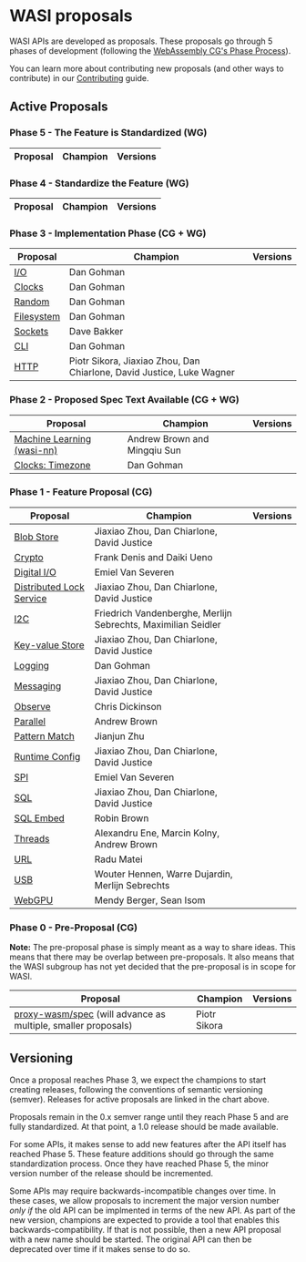 # WASI proposals

WASI APIs are developed as proposals. These proposals go through 5 phases of development (following the [WebAssembly CG's Phase Process]).

You can learn more about contributing new proposals (and other ways to contribute) in our [Contributing] guide.

[WebAssembly CG's Phase Process]: https://github.com/WebAssembly/meetings/blob/main/process/phases.md
[Contributing]: https://github.com/WebAssembly/WASI/blob/main/Contributing.md

## Active Proposals

### Phase 5 - The Feature is Standardized (WG)

| Proposal                                                                       | Champion                               | Versions |
| ------------------------------------------------------------------------------ | -------------------------------------- | -------- |

### Phase 4 - Standardize the Feature (WG)

| Proposal                                                                       | Champion                               | Versions |
| ------------------------------------------------------------------------------ | -------------------------------------- | -------- |

### Phase 3 - Implementation Phase (CG + WG)

| Proposal                                                                       | Champion                               | Versions |
| ------------------------------------------------------------------------------ | -------------------------------------- | -------- |
| [I/O][wasi-io]                                                                 | Dan Gohman                             |          |
| [Clocks][wasi-clocks]                                                          | Dan Gohman                             |          |
| [Random][wasi-random]                                                          | Dan Gohman                             |          |
| [Filesystem][wasi-filesystem]                                                  | Dan Gohman                             |          |
| [Sockets][wasi-sockets]                                                        | Dave Bakker                            |          |
| [CLI][wasi-cli]                                                                | Dan Gohman                             |          |
| [HTTP][wasi-http]                                                              | Piotr Sikora, Jiaxiao Zhou, Dan Chiarlone, David Justice, Luke Wagner |          |

### Phase 2 - Proposed Spec Text Available (CG + WG)

| Proposal                                                                       | Champion                               | Versions |
| ------------------------------------------------------------------------------ | -------------------------------------- | -------- |
| [Machine Learning (wasi-nn)][wasi-nn]                                          | Andrew Brown and Mingqiu Sun           |          |
| [Clocks: Timezone][wasi-clocks]                                                | Dan Gohman                             |          |

### Phase 1 - Feature Proposal (CG)

| Proposal                                                                       | Champion                               | Versions |
| ------------------------------------------------------------------------------ | -------------------------------------- | -------- |
| [Blob Store][wasi-blob-store]                                                  | Jiaxiao Zhou, Dan Chiarlone, David Justice |          | 
| [Crypto][wasi-crypto]                                                          | Frank Denis and Daiki Ueno             |          |
| [Digital I/O][wasi-digital-io]                      | Emiel Van Severen |          |
| [Distributed Lock Service][wasi-distributed-lock-service]                      | Jiaxiao Zhou, Dan Chiarlone, David Justice |          |
| [I2C][wasi-i2c]                                                                | Friedrich Vandenberghe, Merlijn Sebrechts, Maximilian Seidler |          |
| [Key-value Store][wasi-kv-store]                                               | Jiaxiao Zhou, Dan Chiarlone, David Justice |          |
| [Logging][wasi-logging]                                               | Dan Gohman |          |
| [Messaging][wasi-messaging]                                            | Jiaxiao Zhou, Dan Chiarlone, David Justice |          |
| [Observe][wasi-observe]    | Chris Dickinson                           |          |
| [Parallel][wasi-parallel]                                                      | Andrew Brown                           |          |
| [Pattern Match][wasi-pattern-match]                                                      | Jianjun Zhu                           |          |
| [Runtime Config][wasi-runtime-config]                                          | Jiaxiao Zhou, Dan Chiarlone, David Justice |          | 
| [SPI][wasi-spi]                      | Emiel Van Severen |          |
| [SQL][wasi-sql]                                                                | Jiaxiao Zhou, Dan Chiarlone, David Justice |          |
| [SQL Embed][wasi-sql-embed]                                                                | Robin Brown |          |
| [Threads][wasi-threads]                                                        | Alexandru Ene, Marcin Kolny, Andrew Brown |          |
| [URL][wasi-url]                                                                | Radu Matei       |          |
| [USB][wasi-usb]                                                                | Wouter Hennen, Warre Dujardin, Merlijn Sebrechts | |
| [WebGPU][wasi-webgpu]                                                          | Mendy Berger, Sean Isom                   |          |

### Phase 0 - Pre-Proposal (CG)

**Note:** The pre-proposal phase is simply meant as a way to share ideas. This means that there may be overlap between pre-proposals. It also means that the WASI subgroup has not yet decided that the pre-proposal is in scope for WASI.

| Proposal                                                                       | Champion                               | Versions |
| ------------------------------------------------------------------------------ | -------------------------------------- | -------- |
| [proxy-wasm/spec][wasi-proxy-wasm] (will advance as multiple, smaller proposals)    | Piotr Sikora                           |          |

## Versioning

Once a proposal reaches Phase 3, we expect the champions to start creating releases, following the conventions of semantic versioning (semver). Releases for active proposals are linked in the chart above.

Proposals remain in the 0.x semver range until they reach Phase 5 and are fully standardized. At that point, a 1.0 release should be made available.

For some APIs, it makes sense to add new features after the API itself has reached Phase 5. These feature additions should go through the same standardization process. Once they have reached Phase 5, the minor version number of the release should be incremented.

Some APIs may require backwards-incompatible changes over time. In these cases, we allow proposals to increment the major version number _only if_ the old API can be implmented in terms of the new API. As part of the new version, champions are expected to provide a tool that enables this backwards-compatibility. If that is not possible, then a new API proposal with a new name should be started. The original API can then be deprecated over time if it makes sense to do so.

[WebAssembly CG Phases process]: https://github.com/WebAssembly/meetings/blob/master/process/phases.md
[witx]: https://github.com/WebAssembly/WASI/blob/main/tools/witx-docs.md
[ephemeral/snapshot/old process]: https://github.com/WebAssembly/WASI/blob/master/phases/README.md

[wasi-blob-store]: https://github.com/WebAssembly/wasi-blob-store
[wasi-clocks]: https://github.com/WebAssembly/wasi-clocks
[wasi-crypto]: https://github.com/WebAssembly/wasi-crypto
[wasi-data]: https://github.com/singlestore-labs/wasi-data
[wasi-digital-io]: https://github.com/WebAssembly/wasi-digital-io
[wasi-distributed-lock-service]: https://github.com/WebAssembly/wasi-distributed-lock-service
[wasi-filesystem]: https://github.com/WebAssembly/wasi-filesystem
[wasi-http]: https://github.com/WebAssembly/wasi-http
[wasi-i2c]: https://github.com/WebAssembly/wasi-i2c
[wasi-io]: https://github.com/WebAssembly/wasi-io
[wasi-kv-store]: https://github.com/WebAssembly/wasi-kv-store
[wasi-logging]: https://github.com/WebAssembly/wasi-logging
[wasi-messaging]: https://github.com/WebAssembly/wasi-messaging
[wasi-nn]: https://github.com/WebAssembly/wasi-nn
[wasi-observe]: https://github.com/dylibso/wasi-observe
[wasi-parallel]: https://github.com/WebAssembly/wasi-parallel
[wasi-pattern-match]: https://github.com/WebAssembly/wasi-pattern-match
[wasi-proxy-wasm]: https://github.com/proxy-wasm/spec
[wasi-random]: https://github.com/WebAssembly/wasi-random
[wasi-runtime-config]: https://github.com/WebAssembly/wasi-runtime-config
[wasi-sockets]: https://github.com/WebAssembly/wasi-sockets
[wasi-spi]: https://github.com/WebAssembly/wasi-spi
[wasi-sql]: https://github.com/WebAssembly/wasi-sql
[wasi-sql-embed]: https://github.com/WebAssembly/wasi-sql-embed
[wasi-threads]: https://github.com/WebAssembly/wasi-native-threads
[wasi-url]: https://github.com/WebAssembly/wasi-url
[wasi-usb]: https://github.com/WebAssembly/wasi-usb
[wasi-webgpu]: https://github.com/WebAssembly/wasi-webgpu
[wasi-cli]: https://github.com/WebAssembly/wasi-cli
